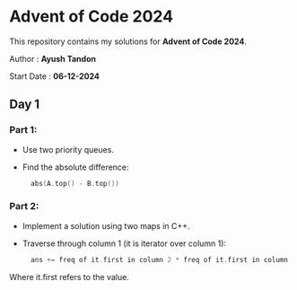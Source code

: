 # Advent of Code 2024
This repository contains my solutions for **Advent of Code 2024**.  

Author : **Ayush Tandon**  

Start Date  : **06-12-2024**  

## Day 1  

### Part 1:  
- Use two priority queues.  
- Find the absolute difference:
  
  ```cpp
    abs(A.top() - B.top())

### Part 2:
- Implement a solution using two maps in C++.
- Traverse through column 1 (it is iterator over column 1):

  ```cpp
    ans += freq of it.first in column 2 * freq of it.first in column 1 * it.first

Where it.first refers to the value.
